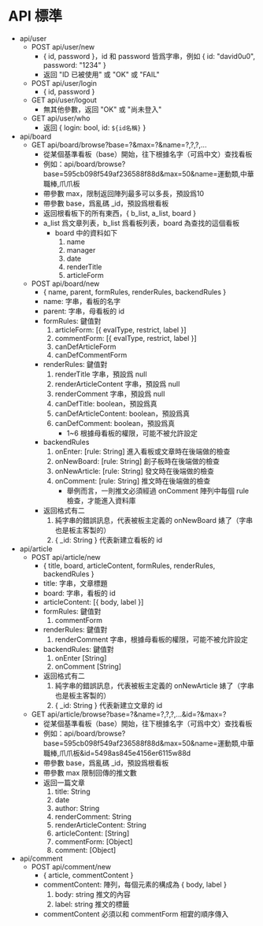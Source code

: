 # API 標準
* api/user
	- POST api/user/new
		+ { id, password }，id 和 password 皆爲字串，例如 { id: "david0u0", password: "1234" }
		+ 返回 "ID 已被使用" 或 "OK" 或 "FAIL"
	- POST api/user/login
		+ { id, password }
	- GET api/user/logout
		+ 無其他參數，返回 "OK" 或 "尚未登入"
	- GET api/user/who
		+ 返回 { login: bool, id: `${id名稱}` }
* api/board
	- GET api/board/browse?base=?&max=?&name=?,?,?,...
		+ 從某個基準看板（base）開始，往下根據名字（可爲中文）查找看板
		+ 例如：api/board/browse?base=595cb098f549af236588f88d&max=50&name=運動類,中華職棒,爪爪板
		+ 帶參數 max，限制返回陣列最多可以多長，預設爲10
		+ 帶參數 base，爲亂碼 _id，預設爲根看板
		+ 返回根看板下的所有東西，{ b_list, a_list, board }
		+ a_list 爲文章列表，b_list 爲看板列表，board 為查找的這個看板
			- board 中的資料如下
				1. name
				2. manager
				3. date
				4. renderTitle
				5. articleForm
	- POST api/board/new
		+ { name, parent, formRules, renderRules, backendRules }
		+ name: 字串，看板的名字
		+ parent: 字串，母看板的 id
		+ formRules: 鍵值對
			1. articleForm: [{ evalType, restrict, label }]
			2. commentForm: [{ evalType, restrict, label }]
			3. canDefArticleForm
			4. canDefCommentForm
		+ renderRules: 鍵值對
			1. renderTitle 字串，預設爲 null
			2. renderArticleContent 字串，預設爲 null
			3. renderComment 字串，預設爲 null
			4. canDefTitle: boolean，預設爲真
			5. canDefArticleContent: boolean，預設爲真
			6. canDefComment: boolean，預設爲真
				* 1~6 根據母看板的權限，可能不被允許設定
		+ backendRules
			1. onEnter: [rule: String] 進入看板或文章時在後端做的檢查
			2. onNewBoard: [rule: String] 創子板時在後端做的檢查
			3. onNewArticle: [rule: String] 發文時在後端做的檢查
			4. onComment: [rule: String] 推文時在後端做的檢查
				* 舉例而言，一則推文必須經過 onComment 陣列中每個 rule 檢查，才能進入資料庫
		+ 返回格式有二
			1. 純字串的錯誤訊息，代表被板主定義的 onNewBoard 婊了（字串也是板主客製的）
			2. { _id: String } 代表新建立看板的 id
* api/article
	- POST api/article/new
		+ { title, board, articleContent, formRules, renderRules, backendRules }
		+ title: 字串，文章標題
		+ board: 字串，看板的 id
		+ articleContent: [{ body, label }]
		+ formRules: 鍵值對
			1. commentForm
		+ renderRules: 鍵值對
			1. renderComment 字串，根據母看板的權限，可能不被允許設定
		+ backendRules: 鍵值對
			1. onEnter [String]
			2. onComment [String]
		+ 返回格式有二
			1. 純字串的錯誤訊息，代表被板主定義的 onNewArticle 婊了（字串也是板主客製的）
			2. { _id: String } 代表新建立文章的 id
	- GET api/article/browse?base=?&name=?,?,?,...&id=?&max=?
		+ 從某個基準看板（base）開始，往下根據名字（可爲中文）查找看板
		+ 例如：api/board/browse?base=595cb098f549af236588f88d&max=50&name=運動類,中華職棒,爪爪板&id=5498as845e4156er6115w88d
		+ 帶參數 base，爲亂碼 _id，預設爲根看板
		+ 帶參數 max 限制回傳的推文數
		+ 返回一篇文章 
			1. title: String
			2. date
			3. author: String
			4. renderComment: String
			5. renderArticleContent: String
			6. articleContent: [String]
			7. commentForm: [Object]
			8. comment: [Object]
* api/comment
	- POST api/comment/new
		+ { article, commentContent }
		+ commentContent: 陣列，每個元素的構成為 { body, label }
			1. body: string 推文的內容
			2. label: string 推文的標籤
		+ commentContent 必須以和 commentForm 相宭的順序傳入